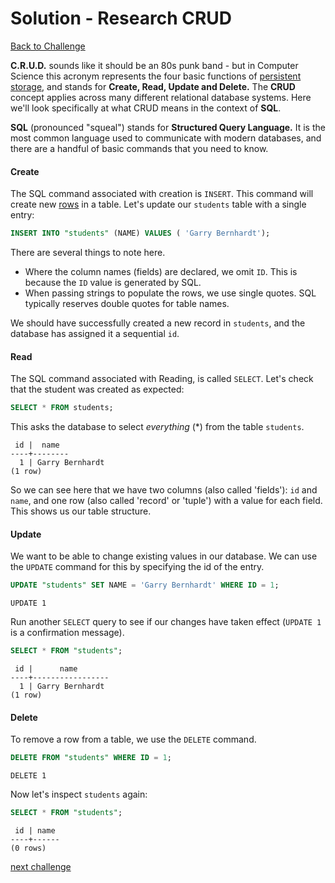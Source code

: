 # Solution - Research CRUD

[Back to Challenge](../07_research_crud.md)

**C.R.U.D.** sounds like it should be an 80s punk band - but in Computer Science this acronym represents the four basic functions of [persistent storage](http://en.wikipedia.org/wiki/Persistence_(computer_science)), and stands for **Create, Read, Update and Delete.** The **CRUD** concept applies across many different relational database systems. Here we'll look specifically at what CRUD means in the context of **SQL**.

**SQL** (pronounced "squeal") stands for **Structured Query Language.** It is the most common language used to communicate with modern databases, and there are a handful of basic commands that you need to know.

#### **C**reate

The SQL command associated with creation is `INSERT`. This command will create new [rows](http://en.wikipedia.org/wiki/Row_%28database%29d) in a table. Let's update our `students` table with a single entry:

```SQL
INSERT INTO "students" (NAME) VALUES ( 'Garry Bernhardt');
```

There are several things to note here.

* Where the column names (fields) are declared, we omit `ID`. This is because the `ID` value is generated by SQL.
* When passing strings to populate the rows, we use single quotes. SQL typically reserves double quotes for table names.

We should have successfully created a new record in `students`, and the database has assigned it a sequential `id`.

#### **R**ead

The SQL command associated with Reading, is called `SELECT`. Let's check that the student was created as expected:

```SQL
SELECT * FROM students;
```
This asks the database to select _everything_ (*) from the table `students`.

```
 id |  name
----+--------
  1 | Garry Bernhardt
(1 row)
```

So we can see here that we have two columns (also called 'fields'): `id` and `name`, and one row (also called 'record' or 'tuple') with a value for each field. This shows us our table structure.

#### **U**pdate

We want to be able to change existing values in our database. We can use the `UPDATE` command for this by specifying the id of the entry.

```SQL
UPDATE "students" SET NAME = 'Garry Bernhardt' WHERE ID = 1;
```
```
UPDATE 1
```
Run another `SELECT` query to see if our changes have taken effect (`UPDATE 1` is a confirmation message).

```SQL
SELECT * FROM "students";
```
```
 id |      name
----+-----------------
  1 | Garry Bernhardt
(1 row)
```

#### **D**elete

To remove a row from a table, we use the `DELETE` command.

```SQL
DELETE FROM "students" WHERE ID = 1;
```
```
DELETE 1
```
Now let's inspect `students` again:

```SQL
SELECT * FROM "students";
```
```
 id | name
----+------
(0 rows)
```

[next challenge](../08_viewing_links.md)
